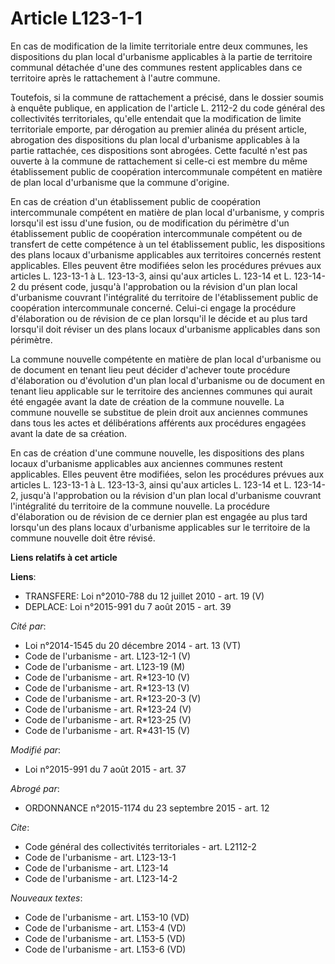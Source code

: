 # Article L123-1-1

En cas de modification de la limite territoriale entre deux communes, les dispositions du plan local d'urbanisme applicables
à la partie de territoire communal détachée d'une des communes restent applicables dans ce territoire après le rattachement à
l'autre commune. 

Toutefois, si la commune de rattachement a précisé, dans le dossier soumis à enquête publique, en application de l'article L.
2112-2 du code général des collectivités territoriales, qu'elle entendait que la modification de limite territoriale emporte,
par dérogation au premier alinéa du présent article, abrogation des dispositions du plan local d'urbanisme applicables à la
partie rattachée, ces dispositions sont abrogées. Cette faculté n'est pas ouverte à la commune de rattachement si celle-ci
est membre du même établissement public de coopération intercommunale compétent en matière de plan local d'urbanisme que la
commune d'origine. 

En cas de création d'un établissement public de coopération intercommunale compétent en matière de plan local d'urbanisme, y
compris lorsqu'il est issu d'une fusion, ou de modification du périmètre d'un établissement public de coopération
intercommunale compétent ou de transfert de cette compétence à un tel établissement public, les dispositions des plans locaux
d'urbanisme applicables aux territoires concernés restent applicables. Elles peuvent être modifiées selon les procédures
prévues aux articles L. 123-13-1 à L. 123-13-3, ainsi qu'aux articles L. 123-14 et L. 123-14-2 du présent code, jusqu'à
l'approbation ou la révision d'un plan local d'urbanisme couvrant l'intégralité du territoire de l'établissement public de
coopération intercommunale concerné. Celui-ci engage la procédure d'élaboration ou de révision de ce plan lorsqu'il le décide
et au plus tard lorsqu'il doit réviser un des plans locaux d'urbanisme applicables dans son périmètre. 

La commune nouvelle compétente en matière de plan local d'urbanisme ou de document en tenant lieu peut décider d'achever
toute procédure d'élaboration ou d'évolution d'un plan local d'urbanisme ou de document en tenant lieu applicable sur le
territoire des anciennes communes qui aurait été engagée avant la date de création de la commune nouvelle. La commune
nouvelle se substitue de plein droit aux anciennes communes dans tous les actes et délibérations afférents aux procédures
engagées avant la date de sa création.

En cas de création d'une commune nouvelle, les dispositions des plans locaux d'urbanisme applicables aux anciennes communes
restent applicables. Elles peuvent être modifiées, selon les procédures prévues aux articles L. 123-13-1 à L. 123-13-3, ainsi
qu'aux articles L. 123-14 et L. 123-14-2, jusqu'à l'approbation ou la révision d'un plan local d'urbanisme couvrant
l'intégralité du territoire de la commune nouvelle. La procédure d'élaboration ou de révision de ce dernier plan est engagée
au plus tard lorsqu'un des plans locaux d'urbanisme applicables sur le territoire de la commune nouvelle doit être révisé.

**Liens relatifs à cet article**

**Liens**:

  - TRANSFERE: Loi n°2010-788 du 12 juillet 2010 - art. 19 (V)
  - DEPLACE: Loi n°2015-991 du 7 août 2015 - art. 39

_Cité par_:

  - Loi n°2014-1545 du 20 décembre 2014 - art. 13 (VT)
  - Code de l'urbanisme - art. L123-12-1 (V)
  - Code de l'urbanisme - art. L123-19 (M)
  - Code de l'urbanisme - art. R*123-10 (V)
  - Code de l'urbanisme - art. R*123-13 (V)
  - Code de l'urbanisme - art. R*123-20-3 (V)
  - Code de l'urbanisme - art. R*123-24 (V)
  - Code de l'urbanisme - art. R*123-25 (V)
  - Code de l'urbanisme - art. R*431-15 (V)

_Modifié par_:

  - Loi n°2015-991 du 7 août 2015 - art. 37

_Abrogé par_:

  - ORDONNANCE n°2015-1174 du 23 septembre 2015 - art. 12

_Cite_:

  - Code général des collectivités territoriales - art. L2112-2
  - Code de l'urbanisme - art. L123-13-1
  - Code de l'urbanisme - art. L123-14
  - Code de l'urbanisme - art. L123-14-2

_Nouveaux textes_:

  - Code de l'urbanisme - art. L153-10 (VD)
  - Code de l'urbanisme - art. L153-4 (VD)
  - Code de l'urbanisme - art. L153-5 (VD)
  - Code de l'urbanisme - art. L153-6 (VD)
